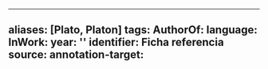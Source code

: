 
---
aliases: [Plato, Platon]
tags:
AuthorOf: 
language: 
InWork: 
year: ''
identifier: Ficha referencia
source: 
annotation-target: 
---





